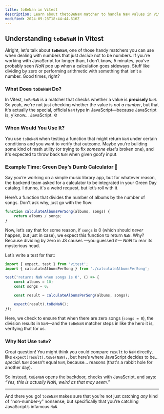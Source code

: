 ```yaml
---
title: toBeNan in Vitest
description: Learn about thetoBeNaN matcher to handle NaN values in Vitest.
modified: 2024-09-28T18:44:44.316Z
---
```


## Understanding `toBeNaN` in Vitest

Alright, let's talk about **`toBeNaN`**, one of those handy matchers you can use when dealing with numbers that just *decide* not to be numbers. If you're working with JavaScript for longer than, I don’t know, 5 minutes, you’ve probably seen *NaN* pop up when a calculation goes sideways. Stuff like dividing by zero or performing arithmetic with something that isn’t a number. Good times, right?

### What Does `toBeNaN` Do?

In Vitest, `toBeNaN` is a matcher that checks whether a value is **precisely** `NaN`. So yeah, we're not just checking whether the value is *not a number*, but that it's actually the special, official `NaN` type in JavaScript—because JavaScript is, y'know… JavaScript. ⚙️

### When Would You Use It?

You use `toBeNaN` when testing a function that might return `NaN` under certain conditions and you want to verify that outcome. Maybe you're building some kind of math utility (or trying to fix *someone else's* broken one), and it's expected to throw back `NaN` when given goofy input.

### Example Time: Green Day’s Dumb Calculator 🎤

Say you’re working on a simple music library app, but for whatever reason, the backend team asked for a calculator to be integrated in your Green Day catalog. I dunno, it's a weird request, but let’s roll with it.

Here’s a function that divides the number of albums by the number of songs. Don't ask why, just go with the flow:

```javascript
function calculateAlbumsPerSong(albums, songs) {
	return albums / songs;
}
```

Now, let’s say that for some reason, if `songs` is 0 (which should *never* happen, but just in case), we expect this function to return `NaN`. Why? Because dividing by zero in JS causes —you guessed it— *NaN* to rear its mysterious head.

Let’s write a test for that:

```javascript
import { expect, test } from 'vitest';
import { calculateAlbumsPerSong } from './calculateAlbumsPerSong';

test('returns NaN when songs is 0', () => {
	const albums = 10;
	const songs = 0;

	const result = calculateAlbumsPerSong(albums, songs);

	expect(result).toBeNaN();
});
```

Here, we check to ensure that when there are zero songs (`songs = 0`), the division results in `NaN`—and the `toBeNaN` matcher steps in like the hero it is, verifying that for us.

### Why Not Use `toBe`?

Great question! You might think you could compare `result` to `NaN` directly, like `expect(result).toBe(NaN);`, but here’s where JavaScript decides to be… *special*. `NaN` doesn’t equal `NaN`, because… reasons (that's a rabbit hole for another day).

So instead, `toBeNaN` opens the backdoor, checks with JavaScript, and says: *“Yes, this is actually NaN, weird as that may seem.”*

***

And there you go! `toBeNaN` makes sure that you’re not just catching *any* kind of “non-number-y” nonsense, but specifically that you’re catching JavaScript’s infamous `NaN`.

```ts
```
